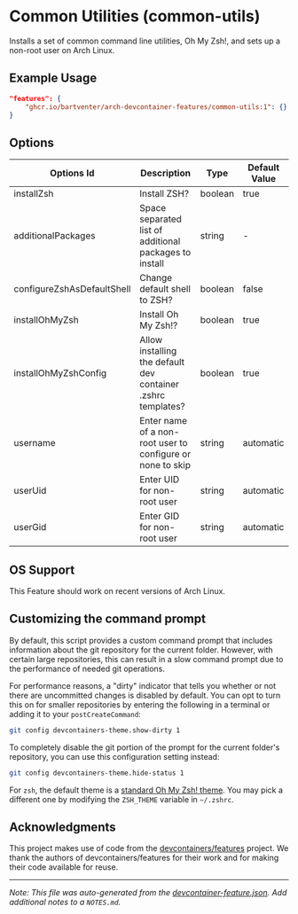
# Common Utilities (common-utils)

Installs a set of common command line utilities, Oh My Zsh!, and sets up a non-root user on Arch Linux.

## Example Usage

```json
"features": {
    "ghcr.io/bartventer/arch-devcontainer-features/common-utils:1": {}
}
```

## Options

| Options Id | Description | Type | Default Value |
|-----|-----|-----|-----|
| installZsh | Install ZSH? | boolean | true |
| additionalPackages | Space separated list of additional packages to install | string | - |
| configureZshAsDefaultShell | Change default shell to ZSH? | boolean | false |
| installOhMyZsh | Install Oh My Zsh!? | boolean | true |
| installOhMyZshConfig | Allow installing the default dev container .zshrc templates? | boolean | true |
| username | Enter name of a non-root user to configure or none to skip | string | automatic |
| userUid | Enter UID for non-root user | string | automatic |
| userGid | Enter GID for non-root user | string | automatic |

## OS Support

This Feature should work on recent versions of Arch Linux.

## Customizing the command prompt

By default, this script provides a custom command prompt that includes information about the git repository for the current folder. However, with certain large repositories, this can result in a slow command prompt due to the performance of needed git operations.

For performance reasons, a "dirty" indicator that tells you whether or not there are uncommitted changes is disabled by default. You can opt to turn this on for smaller repositories by entering the following in a terminal or adding it to your `postCreateCommand`:

```bash
git config devcontainers-theme.show-dirty 1
```

To completely disable the git portion of the prompt for the current folder's repository, you can use this configuration setting instead:

```bash
git config devcontainers-theme.hide-status 1
```

For `zsh`, the default theme is a [standard Oh My Zsh! theme](https://ohmyz.sh/). You may pick a different one by modifying the `ZSH_THEME` variable in `~/.zshrc`.

## Acknowledgments

This project makes use of code from the [devcontainers/features](https://github.com/devcontainers/features/tree/main/src/common-utils) project. We thank the authors of devcontainers/features for their work and for making their code available for reuse.


---

_Note: This file was auto-generated from the [devcontainer-feature.json](https://github.com/bartventer/arch-devcontainer-features/blob/main/src/common-utils/devcontainer-feature.json).  Add additional notes to a `NOTES.md`._

